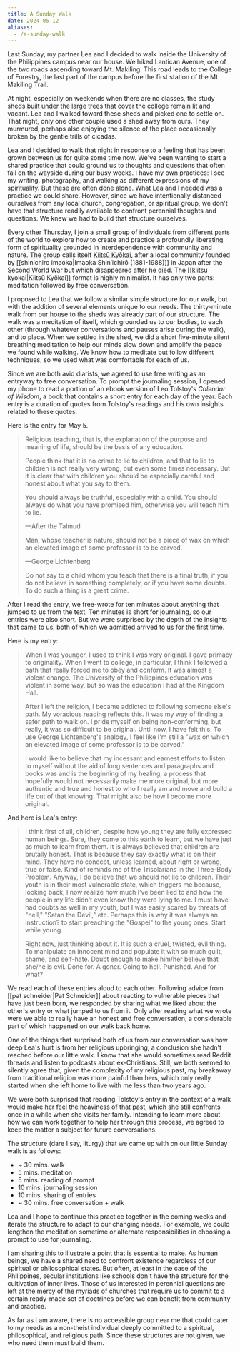 ```yaml
---
title: A Sunday Walk
date: 2024-05-12
aliases:
  - /a-sunday-walk
---
```


Last Sunday, my partner Lea and I decided to walk inside the University of the Philippines campus near our house. We hiked Lantican Avenue, one of the two roads ascending toward Mt. Makiling. This road leads to the College of Forestry, the last part of the campus before the first station of the Mt. Makiling Trail.

At night, especially on weekends when there are no classes, the study sheds built under the large trees that cover the college remain lit and vacant. Lea and I walked toward these sheds and picked one to settle on. That night, only one other couple used a shed away from ours. They murmured, perhaps also enjoying the silence of the place occasionally broken by the gentle trills of cicadas.

Lea and I decided to walk that night in response to a feeling that has been grown between us for quite some time now. We've been wanting to start a shared practice that could ground us to thoughts and questions that often fall on the wayside during our busy weeks. I have my own practices: I see my writing, photography, and walking as different expressions of my spirituality. But these are often done alone. What Lea and I needed was a practice we could share. However, since we have intentionally distanced ourselves from any local church, congregation, or spiritual group, we don't have that structure readily available to confront perennial thoughts and questions. We knew we had to build that structure ourselves.

Every other Thursday, I join a small group of individuals from different parts of the world to explore how to create and practice a profoundly liberating form of spirituality grounded in interdependence with community and nature. The group calls itself [Kiitsū Kyōkai](https://andrewjbrown.blogspot.com/p/kiitsu-kyokai.html), after a local community founded by [[shinichiro imaoka|Imaoka Shin’ichirō (1881-1988)]] in Japan after the Second World War but which disappeared after he died. The [[kiitsu kyokai|Kiitsū Kyōkai]] format is highly minimalist. It has only two parts: meditation followed by free conversation.

I proposed to Lea that we follow a similar simple structure for our walk, but with the addition of several elements unique to our needs. The thirty-minute walk from our house to the sheds was already part of our structure. The walk was a meditation of itself, which grounded us to our bodies, to each other (through whatever conversations and pauses arise during the walk), and to place. When we settled in the shed, we did a short five-minute silent breathing meditation to help our minds slow down and amplify the peace we found while walking. We know how to meditate but follow different techniques, so we used what was comfortable for each of us.

Since we are both avid diarists, we agreed to use free writing as an entryway to free conversation. To prompt the journaling session, I opened my phone to read a portion of an ebook version of Leo Tolstoy's _Calendar of Wisdom_, a book that contains a short entry for each day of the year. Each entry is a curation of quotes from Tolstoy's readings and his own insights related to these quotes.

Here is the entry for May 5.

> Religious teaching, that is, the explanation of the purpose and meaning of life, should be the basis of any education.
>
> People think that it is no crime to lie to children, and that to lie to children is not really very wrong, but even some­ times necessary. But it is clear that with children you should be especially careful and honest about what you say to them.
>
> You should always be truthful, especially with a child. You should always do what you have promised him, otherwise you will teach him to lie.
>
> —After the Talmud
>
> Man, whose teacher is nature, should not be a piece of wax on which an elevated image of some professor is to be carved.
>
> —George Lichtenberg
>
> Do not say to a child whom you teach that there is a final truth, if you do not believe in something completely, or if you have some doubts. To do such a thing is a great crime.

After I read the entry, we free-wrote for ten minutes about anything that jumped to us from the text. Ten minutes is short for journaling, so our entries were also short. But we were surprised by the depth of the insights that came to us, both of which we admitted arrived to us for the first time.

Here is my entry:

> When I was younger, I used to think I was very original. I gave primacy to originality. When I went to college, in particular, I think I followed a path that really forced me to obey and conform. It was almost a violent change. The University of the Philippines education was violent in some way, but so was the education I had at the Kingdom Hall.
>
> After I left the religion, I became addicted to following someone else's path. My voracious reading reflects this. It was my way of finding a safer path to walk on. I pride myself on being non-conforming, but really, it was so difficult to be original. Until now, I have felt this. To use George Lichtenberg's analogy, I feel like I'm still a "wax on which an elevated image of some professor is to be carved."
>
> I would like to believe that my incessant and earnest efforts to listen to myself without the aid of long sentences and paragraphs and books was and is the beginning of my healing, a process that hopefully would not necessarily make me more original, but more authentic and true and honest to who I really am and move and build a life out of that knowing. That might also be how I become more original.

And here is Lea's entry:

> I think first of all, children, despite how young they are fully expressed human beings. Sure, they come to this earth to learn, but we have just as much to learn from them. It is always believed that children are brutally honest. That is because they say exactly what is on their mind. They have no concept, unless learned, about right or wrong, true or false. Kind of reminds me of the Trisolarians in the Three-Body Problem. Anyway, I do believe that we should not lie to children. Their youth is in their most vulnerable state, which triggers me because, looking back, I now realize how much l've been lied to and how the people in my life didn't even know they were lying to me. I must have had doubts as well in my youth, but I was easily scared by threats of "hell," "Satan the Devil," etc. Perhaps this is why it was always an instruction? to start preaching the "Gospel" to the young ones. Start while young.
>
> Right now, just thinking about it. It is such a cruel, twisted, evil thing. To manipulate an innocent mind and populate it with so much guilt, shame, and self-hate. Doubt enough to make him/her believe that she/he is evil. Done for. A goner. Going to hell. Punished. And for what?

We read each of these entries aloud to each other. Following advice from [[pat schneider|Pat Schneider]] about reacting to vulnerable pieces that have just been born, we responded by sharing what we liked about the other's entry or what jumped to us from it. Only after reading what we wrote were we able to really have an honest and free conversation, a considerable part of which happened on our walk back home.

One of the things that surprised both of us from our conversation was how deep Lea's hurt is from her religious upbringing, a conclusion she hadn't reached before our little walk. I know that she would sometimes read Reddit threads and listen to podcasts about ex-Christians. Still, we both seemed to silently agree that, given the complexity of my religious past, my breakaway from traditional religion was more painful than hers, which only really started when she left home to live with me less than two years ago.

We were both surprised that reading Tolstoy's entry in the context of a walk would make her feel the heaviness of that past, which she still confronts once in a while when she visits her family. Intending to learn more about how we can work together to help her through this process, we agreed to keep the matter a subject for future conversations.

The structure (dare I say, liturgy) that we came up with on our little Sunday walk is as follows:

- ~ 30 mins. walk
- 5 mins. meditation
- 5 mins. reading of prompt
- 10 mins. journaling session
- 10 mins. sharing of entries
- ~ 30 mins. free conversation + walk

Lea and I hope to continue this practice together in the coming weeks and iterate the structure to adapt to our changing needs. For example, we could lengthen the meditation sometime or alternate responsibilities in choosing a prompt to use for journaling.

I am sharing this to illustrate a point that is essential to make. As human beings, we have a shared need to confront existence regardless of our spiritual or philosophical states. But often, at least in the case of the Philippines, secular institutions like schools don't have the structure for the cultivation of inner lives. Those of us interested in perennial questions are left at the mercy of the myriads of churches that require us to commit to a certain ready-made set of doctrines before we can benefit from community and practice.

As far as I am aware, there is no accessible group near me that could cater to my needs as a non-theist individual deeply committed to a spiritual, philosophical, and religious path. Since these structures are not given, we who need them must build them.
